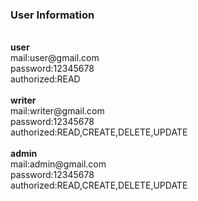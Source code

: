 <h3>User Information</h3> <br>
<b>user</b><br>
mail:user@gmail.com <br>
password:12345678
<br>
authorized:READ
<br>
<br>
<b>writer</b><br>
mail:writer@gmail.com <br>
password:12345678
<br>
authorized:READ,CREATE,DELETE,UPDATE
<br>
<br>
<b>admin</b><br>
mail:admin@gmail.com <br>
password:12345678
<br>
authorized:READ,CREATE,DELETE,UPDATE